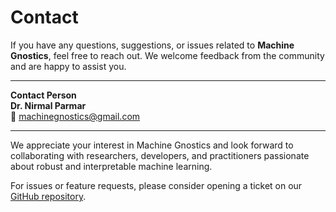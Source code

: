 # Contact

If you have any questions, suggestions, or issues related to **Machine Gnostics**, feel free to reach out. We welcome feedback from the community and are happy to assist you.

---

**Contact Person**  
**Dr. Nirmal Parmar**  
📧 [machinegnostics@gmail.com](mailto:machinegnostics@gmail.com)

---

We appreciate your interest in Machine Gnostics and look forward to collaborating with researchers, developers, and practitioners passionate about robust and interpretable machine learning.

For issues or feature requests, please consider opening a ticket on our [GitHub repository](https://github.com/MachineGnostics/machinegnostics).
